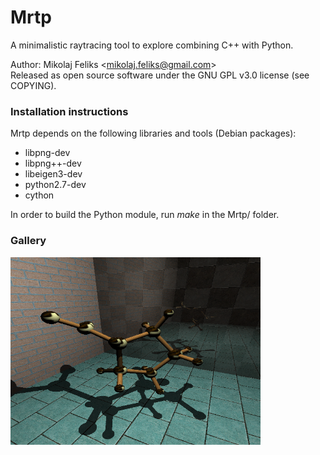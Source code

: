 # Mrtp

A minimalistic raytracing tool to explore combining C++ with Python.

Author: Mikolaj Feliks \<<mikolaj.feliks@gmail.com>\><br>
Released as open source software under the GNU GPL v3.0 license (see COPYING).

### Installation instructions

Mrtp depends on the following libraries and tools (Debian packages):
 * libpng-dev
 * libpng++-dev
 * libeigen3-dev
 * python2.7-dev
 * cython

In order to build the Python module, run *make* in the Mrtp/ folder.

### Gallery

<img src="./sample.png" alt="Sample image" width="400" />
